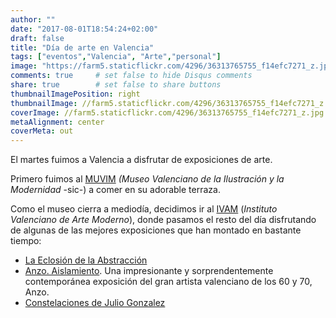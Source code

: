 ```yaml
---
author: ""
date: "2017-08-01T18:54:24+02:00"
draft: false
title: "Día de arte en Valencia"
tags: ["eventos","Valencia", "Arte","personal"]
image: "https://farm5.staticflickr.com/4296/36313765755_f14efc7271_z.jpg"
comments: true     # set false to hide Disqus comments
share: true        # set false to share buttons
thumbnailImagePosition: right
thumbnailImage: //farm5.staticflickr.com/4296/36313765755_f14efc7271_z.jpg
coverImage: //farm5.staticflickr.com/4296/36313765755_f14efc7271_z.jpg
metaAlignment: center
coverMeta: out
---
```


El martes fuimos a Valencia a disfrutar de exposiciones de arte.   

<!--more-->

<div id="flickrembed"></div><div style="position:absolute; top:-70px; display:block; text-align:center; z-index:-1;">></div><script src='https://flickrembed.com/embed_v2.js.php?source=flickr&layout=responsive&input=www.flickr.com/photos/jcortell/sets/72157684498169803&sort=5&by=album&theme=default&scale=fill&limit=23&skin=default&autoplay=true'></script>

Primero fuimos al [MUVIM](http://www.muvim.es/) *(Museo Valenciano de la Ilustración y la Modernidad* -sic-) a comer en su adorable terraza. 

Como el museo cierra a mediodía, decidimos ir al [IVAM](https://www.ivam.es/en/) (*Instituto Valenciano de Arte Moderno*), donde pasamos el resto del día disfrutando de algunas de las mejores exposiciones que han montado en bastante tiempo:

* [La Eclosión de la Abstracción](http://www.ivam.es/en/exposiciones/the-abstraction-eclosion-ivam-collection/)
* [Anzo. Aislamiento](http://www.ivam.es/en/exposiciones/anzo/). Una impresionante y sorprendentemente contemporánea exposición del gran artista valenciano de los 60 y 70, Anzo.
* [Constelaciones de Julio Gonzalez](http://www.ivam.es/en/exposiciones/julio-gonzalezs-constellations/)